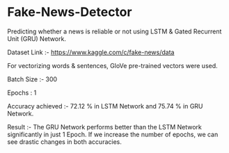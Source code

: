 # Fake-News-Detector
Predicting whether a news is reliable or not using LSTM &amp; Gated Recurrent Unit (GRU) Network.


Dataset Link :- https://www.kaggle.com/c/fake-news/data

For vectorizing words & sentences, GloVe pre-trained vectors were used.

Batch Size :- 300

Epochs : 1

Accuracy achieved :- 72.12 % in LSTM Network and 75.74 % in GRU Network.


Result :- The GRU Network performs better than the LSTM Network significantly in just 1 Epoch. If we increase the number of epochs, we can see drastic changes in both accuracies.
